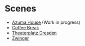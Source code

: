 # Scenes

- [Azuma House](AzumaHouse) (Work in progress)
- [Coffee Break](CoffeeBreak)
- [Theaterplatz Dresden](TheaterplatzDresden)
- [Zwinger](Zwinger)
